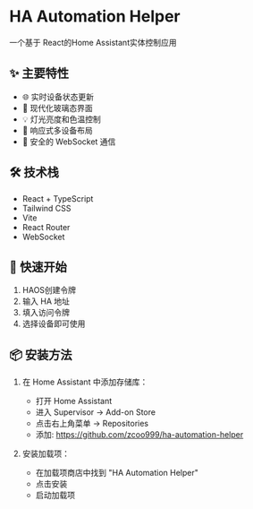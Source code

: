 # HA Automation Helper 

一个基于 React的Home Assistant实体控制应用
## ✨ 主要特性

- 🌐 实时设备状态更新
- 🎨 现代化玻璃态界面
- 💡 灯光亮度和色温控制
- 📱 响应式多设备布局
- 🔐 安全的 WebSocket 通信

## 🛠️ 技术栈

- React + TypeScript
- Tailwind CSS
- Vite
- React Router
- WebSocket

## 🚀 快速开始

1. HAOS创建令牌
2. 输入 HA 地址
3. 填入访问令牌
4. 选择设备即可使用
## 📦 安装方法

1. 在 Home Assistant 中添加存储库：
   - 打开 Home Assistant
   - 进入 Supervisor → Add-on Store
   - 点击右上角菜单 → Repositories
   - 添加: https://github.com/zcoo999/ha-automation-helper

2. 安装加载项：
   - 在加载项商店中找到 "HA Automation Helper"
   - 点击安装
   - 启动加载项
